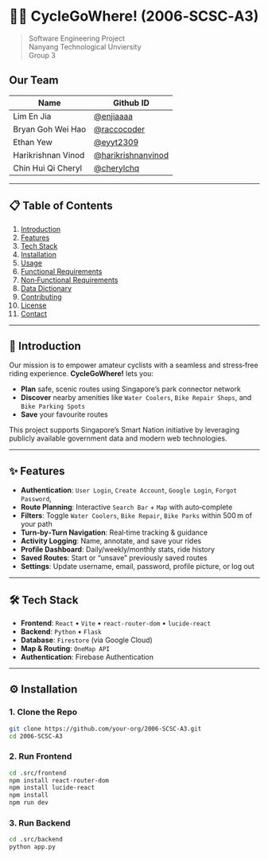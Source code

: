 # 🚴‍♀️ CycleGoWhere! (2006‑SCSC‑A3)

> Software Engineering Project \
> Nanyang Technological Unviersity \
> Group 3

## Our Team

| Name               | Github ID                                                   |
| ------------------ | ----------------------------------------------------------- |
| Lim En Jia         | [@enjiaaaa](https://github.com/enjiaaaa)                    |
| Bryan Goh Wei Hao  | [@raccocoder](https://github.com/raccocoder)                |
| Ethan Yew          | [@eyyt2309](https://github.com/eyyt2309)                    |
| Harikrishnan Vinod | [@harikrishnanvinod](https://github.com/harikrishnan-vinod) |
| Chin Hui Qi Cheryl | [@cherylchq](https://github.com/cherylchq)                  |

---

## 📋 Table of Contents

1. [Introduction](#introduction)
2. [Features](#features)
3. [Tech Stack](#tech-stack)
4. [Installation](#installation)
5. [Usage](#usage)
6. [Functional Requirements](#functional-requirements)
7. [Non‑Functional Requirements](#non-functional-requirements)
8. [Data Dictionary](#data-dictionary)
9. [Contributing](#contributing)
10. [License](#license)
11. [Contact](#contact)

---

## 🧐 Introduction

Our mission is to empower amateur cyclists with a seamless and stress‑free riding experience. **CycleGoWhere!** lets you:

- **Plan** safe, scenic routes using Singapore’s park connector network
- **Discover** nearby amenities like `Water Coolers`, `Bike Repair Shops`, and `Bike Parking Spots`
- **Save** your favourite routes

This project supports Singapore’s Smart Nation initiative by leveraging publicly available government data and modern web technologies.

---

## ✨ Features

- **Authentication**: `User Login`, `Create Account`, `Google Login`, `Forgot Password`,
- **Route Planning**: Interactive `Search Bar` + `Map` with auto‑complete
- **Filters**: Toggle `Water Coolers`, `Bike Repair`, `Bike Parks` within 500 m of your path
- **Turn‑by‑Turn Navigation**: Real‑time tracking & guidance
- **Activity Logging**: Name, annotate, and save your rides
- **Profile Dashboard**: Daily/weekly/monthly stats, ride history
- **Saved Routes**: Start or “unsave” previously saved routes
- **Settings**: Update username, email, password, profile picture, or log out

---

## 🛠 Tech Stack

- **Frontend**: `React` • `Vite` • `react-router-dom` • `lucide-react`
- **Backend**: `Python` • `Flask`
- **Database**: `Firestore` (via Google Cloud)
- **Map & Routing**: `OneMap API`
- **Authentication**: Firebase Authentication

---

## ⚙️ Installation

### 1. Clone the Repo

```bash
git clone https://github.com/your‑org/2006-SCSC-A3.git
cd 2006-SCSC-A3
```

### 2. Run Frontend

```sh
cd .src/frontend
npm install react-router-dom
npm install lucide-react
npm install
npm run dev
```

### 3. Run Backend

```sh
cd .src/backend
python app.py
```
